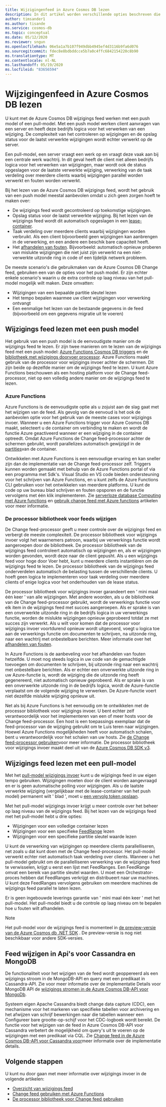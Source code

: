 ```yaml
---
title: Wijzigingenfeed in Azure Cosmos DB lezen
description: In dit artikel worden verschillende opties beschreven die beschikbaar zijn voor lees-en toegangs wijzigings invoer in Azure Cosmos DB.
author: timsander1
ms.author: tisande
ms.service: cosmos-db
ms.topic: conceptual
ms.date: 05/12/2020
ms.reviewer: sngun
ms.openlocfilehash: 06e5a1a7b107f949dbb4945ef4d3116b9fa6d076
ms.sourcegitcommit: fdec8e8bdbddcce5b7a0c4ffc6842154220c8b90
ms.translationtype: MT
ms.contentlocale: nl-NL
ms.lasthandoff: 05/19/2020
ms.locfileid: "83656594"
---
```

# <a name="reading-azure-cosmos-db-change-feed"></a>Wijzigingenfeed in Azure Cosmos DB lezen

U kunt met de Azure Cosmos DB wijzigings feed werken met een push model of een pull-model. Met een push model werken client aanvragen van een server en heeft deze bedrijfs logica voor het verwerken van een wijziging. De complexiteit van het controleren op wijzigingen en de opslag status voor de laatst verwerkte wijzigingen wordt echter verwerkt op de server.

Een pull-model, een server vraagt een werk op en vraagt deze vaak aan bij een centrale werk wachtrij. In dit geval heeft de client niet alleen bedrijfs logica voor het verwerken van wijzigingen, maar wordt ook de status opgeslagen voor de laatste verwerkte wijziging, verwerking van de taak verdeling over meerdere clients waarbij wijzigingen parallel worden verwerkt en fouten worden verwerkt.

Bij het lezen van de Azure Cosmos DB wijzigings feed, wordt het gebruik van een push model meestal aanbevolen omdat u zich geen zorgen hoeft te maken over:

- De wijzigings feed wordt gecontroleerd op toekomstige wijzigingen.
- Opslag status voor de laatst verwerkte wijziging. Bij het lezen van de wijzigings feed wordt dit automatisch opgeslagen in een [lease-container](change-feed-processor.md#components-of-the-change-feed-processor).
- Taak verdeling over meerdere clients waarbij wijzigingen worden verbruikt. Als een client bijvoorbeeld geen wijzigingen kan aanbrengen in de verwerking, en een andere een beschik bare capaciteit heeft.
- Het [afhandelen van fouten](change-feed-processor.md#error-handling). Bijvoorbeeld: automatisch opnieuw proberen van mislukte wijzigingen die niet juist zijn verwerkt na een niet-verwerkte uitzonde ring in code of een tijdelijk netwerk probleem.

De meeste scenario's die gebruikmaken van de Azure Cosmos DB Change feed, gebruiken een van de opties voor het push model. Er zijn echter enkele scenario's waarin u de extra controle op laag niveau van het pull-model mogelijk wilt maken. Deze omvatten:

- Wijzigingen van een bepaalde partitie sleutel lezen
- Het tempo bepalen waarmee uw client wijzigingen voor verwerking ontvangt
- Een eenmalige het lezen van de bestaande gegevens in de feed (bijvoorbeeld om een gegevens migratie uit te voeren)

## <a name="reading-change-feed-with-a-push-model"></a>Wijzigings feed lezen met een push model

Het gebruik van een push model is de eenvoudigste manier om de wijzigings feed te lezen. Er zijn twee manieren om te lezen van de wijzigings feed met een push model: [Azure Functions Cosmos DB triggers](change-feed-functions.md) en de [bibliotheek met wijzigings doorvoer processor](change-feed-processor.md). Azure Functions maakt gebruik van de processor voor wijzigings invoer achter de schermen. Dit zijn beide op dezelfde manier om de wijzigings feed te lezen. U kunt Azure Functions beschouwen als een hosting platform voor de Change feed-processor, niet op een volledig andere manier om de wijzigings feed te lezen.

### <a name="azure-functions"></a>Azure Functions

Azure Functions is de eenvoudigste optie als u zojuist aan de slag gaat met het wijzigen van de feed. Als gevolg van de eenvoud is het ook de aanbevolen optie voor het gebruik van de meeste cases voor wijzigings invoer. Wanneer u een Azure Functions trigger voor Azure Cosmos DB maakt, selecteert u de container om verbinding te maken en wordt de functie Azure geactiveerd wanneer er een wijziging in de container optreedt. Omdat Azure Functions de Change feed-processor achter de schermen gebruikt, wordt parallelizes automatisch gewijzigd in de [partities](partition-data.md)van de container.

Ontwikkelen met Azure Functions is een eenvoudige ervaring en kan sneller zijn dan de implementatie van de Change feed-processor zelf. Triggers kunnen worden gemaakt met behulp van de Azure Functions portal of via een programma met Sdk's. Visual Studio en VS code bieden ondersteuning voor het schrijven van Azure Functions, en u kunt zelfs de Azure Functions CLI gebruiken voor het ontwikkelen van meerdere platforms. U kunt de code op uw bureau blad schrijven en fouten opsporen en de functie vervolgens met één klik implementeren. Zie [serverloze database Computing met Azure functions](serverless-computing-database.md) en [gebruik change feed met Azure functions](change-feed-functions.md) artikelen voor meer informatie.

### <a name="change-feed-processor-library"></a>De processor bibliotheek voor feeds wijzigen

De Change feed-processor geeft u meer controle over de wijzigings feed en verbergt de meeste complexiteit. De processor bibliotheek voor wijzigings invoer volgt het waarnemers patroon, waarbij uw verwerkings functie wordt aangeroepen door de bibliotheek. De processor bibliotheek van de wijzigings feed controleert automatisch op wijzigingen en, als er wijzigingen worden gevonden, wordt deze naar de client gepusht. Als u een wijzigings feed voor hoge door Voer hebt, kunt u meerdere clients instantiëren om de wijzigings feed te lezen. De processor bibliotheek van de wijzigings feed onderverdelen automatisch de belasting tussen de verschillende clients. U hoeft geen logica te implementeren voor taak verdeling over meerdere clients of enige logica voor het onderhouden van de lease status.

De processor bibliotheek voor wijzigings invoer garandeert een ' mini maal één keer ' van alle wijzigingen. Met andere woorden, als u de bibliotheek van de Change feed-processor gebruikt, wordt de verwerkings functie voor elk item in de wijzigings feed met succes aangeroepen. Als er sprake is van een onverwerkte uitzonde ring in de bedrijfs logica in uw verwerkings functie, worden de mislukte wijzigingen opnieuw geprobeerd totdat ze met succes zijn verwerkt. Als u wilt voor komen dat de processor voor wijzigings invoer voortdurend opnieuw wordt uitgevoerd, voegt u logica toe aan de verwerkings functie om documenten te schrijven, na uitzonde ring, naar een wachtrij met onbestelbare berichten. Meer informatie over het [afhandelen van fouten](change-feed-processor.md#error-handling).

In Azure Functions is de aanbeveling voor het afhandelen van fouten hetzelfde. U moet nog steeds logica in uw code van de gemachtigde toevoegen om documenten te schrijven, bij uitzonde ring naar een wachtrij met onbestelbare berichten. Als er echter een onverwerkte uitzonde ring in uw Azure-functie is, wordt de wijziging die de uitzonde ring heeft gegenereerd, niet automatisch opnieuw geprobeerd. Als er sprake is van een onverwerkte uitzonde ring in de bedrijfs logica, wordt de Azure-functie verplaatst om de volgende wijziging te verwerken. De Azure-functie voert niet dezelfde mislukte wijziging opnieuw uit.

Net als bij Azure Functions is het eenvoudig om te ontwikkelen met de processor bibliotheek voor wijzigings invoer. U bent echter zelf verantwoordelijk voor het implementeren van een of meer hosts voor de Change feed-processor. Een host is een toepassings exemplaar dat de feed-processor van de wijziging gebruikt om te Luis teren naar wijzigingen. Hoewel Azure Functions mogelijkheden heeft voor automatisch schalen, bent u verantwoordelijk voor het schalen van uw hosts. Zie [de Change feed-processor gebruiken](change-feed-processor.md#dynamic-scaling)voor meer informatie. De processor bibliotheek voor wijzigings invoer maakt deel uit van de [Azure Cosmos DB SDK v3](https://github.com/Azure/azure-cosmos-dotnet-v3).

## <a name="reading-change-feed-with-a-pull-model"></a>Wijzigings feed lezen met een pull-model

Met het [pull-model wijzigings invoer](change-feed-pull-model.md) kunt u de wijzigings feed in uw eigen tempo gebruiken. Wijzigingen moeten door de client worden aangevraagd en er is geen automatische polling voor wijzigingen. Als u de laatste verwerkte wijziging (vergelijkbaar met de lease-container van het push model) permanent wilt ' blad ', moet u [een vervolg token opslaan](change-feed-pull-model.md#saving-continuation-tokens).

Met het pull-model wijzigings invoer krijgt u meer controle over het beheer op laag niveau van de wijzigings feed. Bij het lezen van de wijzigings feed met het pull-model hebt u drie opties:

- Wijzigingen voor een volledige container lezen
- Wijzigingen voor een specifieke [FeedRange](change-feed-pull-model.md#using-feedrange-for-parallelization) lezen
- Wijzigingen voor een specifieke partitie sleutel waarde lezen

U kunt de verwerking van wijzigingen op meerdere clients parallelliseren, net zoals u dat kunt doen met de Change feed-processor. Het pull-model verwerkt echter niet automatisch taak verdeling over clients. Wanneer u het pull-model gebruikt om de parallelliseren verwerking van de wijzigings feed te verwisselen, krijgt u eerst een lijst met FeedRanges. Een FeedRange omvat een bereik van partitie sleutel waarden. U moet een Orchestrator-proces hebben dat FeedRanges verkrijgt en distribueert naar uw machines. U kunt deze FeedRanges vervolgens gebruiken om meerdere machines de wijzigings feed parallel te laten lezen.

Er is geen ingebouwde leverings garantie van ' mini maal één keer ' met het pull-model. Het pull-model biedt u de controle op laag niveau om te bepalen hoe u fouten wilt afhandelen.

> [!NOTE]
> Het pull-model voor de wijzigings feed is momenteel in [de preview-versie van de Azure Cosmos db .NET SDK](https://www.nuget.org/packages/Microsoft.Azure.Cosmos/3.9.0-preview) . De preview-versie is nog niet beschikbaar voor andere SDK-versies.

## <a name="change-feed-in-apis-for-cassandra-and-mongodb"></a>Feed wijzigen in Api's voor Cassandra en MongoDB

De functionaliteit voor het wijzigen van de feed wordt geoppereerd als een wijzigings stroom in de MongoDB-API en query met een predikaat in Cassandra-API. Zie voor meer informatie over de implementatie Details voor MongoDB API de [wijzigings stromen in de Azure Cosmos DB-API voor MongoDb](mongodb-change-streams.md).

Systeem eigen Apache Cassandra biedt change data capture (CDC), een mechanisme voor het markeren van specifieke tabellen voor archivering en het afwijzen van schrijf bewerkingen naar die tabellen wanneer een Configureer bare grootte-op-schijf voor het CDC-logboek wordt bereikt. De functie voor het wijzigen van de feed in Azure Cosmos DB-API voor Cassandra verbetert de mogelijkheid om query's uit te voeren op de wijzigingen met een predikaat via CQL. Zie [Change feed in de Azure Cosmos DB-API voor Cassandra voor](cassandra-change-feed.md)meer informatie over de implementatie details.

## <a name="next-steps"></a>Volgende stappen

U kunt nu door gaan met meer informatie over wijzigings invoer in de volgende artikelen:

* [Overzicht van wijzigings feed](change-feed.md)
* [Change feed gebruiken met Azure Functions](change-feed-functions.md)
* [De processor bibliotheek voor Change feed gebruiken](change-feed-processor.md)
